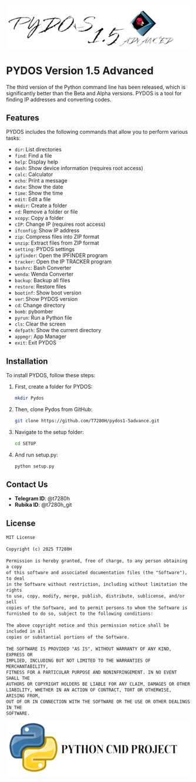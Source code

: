 ![Pydos Logo](./IMG/advanced.png)
# PYDOS Version 1.5 Advanced

The third version of the Python command line has been released, which is significantly better than the Beta and Alpha versions. PYDOS is a tool for finding IP addresses and converting codes.

## Features

PYDOS includes the following commands that allow you to perform various tasks:

- `dir`: List directories
- `find`: Find a file
- `help`: Display help
- `dash`: Show device information (requires root access)
- `calc`: Calculator
- `echo`: Print a message
- `date`: Show the date
- `time`: Show the time
- `edit`: Edit a file
- `mkdir`: Create a folder
- `rd`: Remove a folder or file
- `xcopy`: Copy a folder
- `cIP`: Change IP (requires root access)
- `ifconfig`: Show IP address
- `zip`: Compress files into ZIP format
- `unzip`: Extract files from ZIP format
- `setting`: PYDOS settings
- `ipfinder`: Open the IPFINDER program
- `tracker`: Open the IP TRACKER program
- `bashrc`: Bash Converter
- `wenda`: Wenda Converter
- `backup`: Backup all files
- `restore`: Restore files
- `bootinf`: Show boot version
- `ver`: Show PYDOS version
- `cd`: Change directory
- `bomb`: pybomber
- `pyrun`: Run a Python file
- `cls`: Clear the screen
- `defpath`: Show the current directory
- `appmgr`: App Manager 
- `exit`: Exit PYDOS

## Installation

To install PYDOS, follow these steps:

1. First, create a folder for PYDOS:
    ```bash
    mkdir Pydos
    ```
2. Then, clone Pydos from GitHub:
    ```bash
    git clone https://github.com/T7280H/pydos1-5advance.git
    ```
3. Navigate to the setup folder:
    ```bash
    cd SETUP
    ```
4. And run setup.py:
    ```bash
    python setup.py
    ```

## Contact Us

- **Telegram ID**: @t7280h
- **Rubika ID**: @t7280h_git

## License

```license
MIT License

Copyright (c) 2025 T7280H

Permission is hereby granted, free of charge, to any person obtaining a copy
of this software and associated documentation files (the "Software"), to deal
in the Software without restriction, including without limitation the rights
to use, copy, modify, merge, publish, distribute, sublicense, and/or sell
copies of the Software, and to permit persons to whom the Software is
furnished to do so, subject to the following conditions:

The above copyright notice and this permission notice shall be included in all
copies or substantial portions of the Software.

THE SOFTWARE IS PROVIDED "AS IS", WITHOUT WARRANTY OF ANY KIND, EXPRESS OR
IMPLIED, INCLUDING BUT NOT LIMITED TO THE WARRANTIES OF MERCHANTABILITY,
FITNESS FOR A PARTICULAR PURPOSE AND NONINFRINGEMENT. IN NO EVENT SHALL THE
AUTHORS OR COPYRIGHT HOLDERS BE LIABLE FOR ANY CLAIM, DAMAGES OR OTHER
LIABILITY, WHETHER IN AN ACTION OF CONTRACT, TORT OR OTHERWISE, ARISING FROM,
OUT OF OR IN CONNECTION WITH THE SOFTWARE OR THE USE OR OTHER DEALINGS IN THE
SOFTWARE.
```
![python logo](./IMG/py.png)
